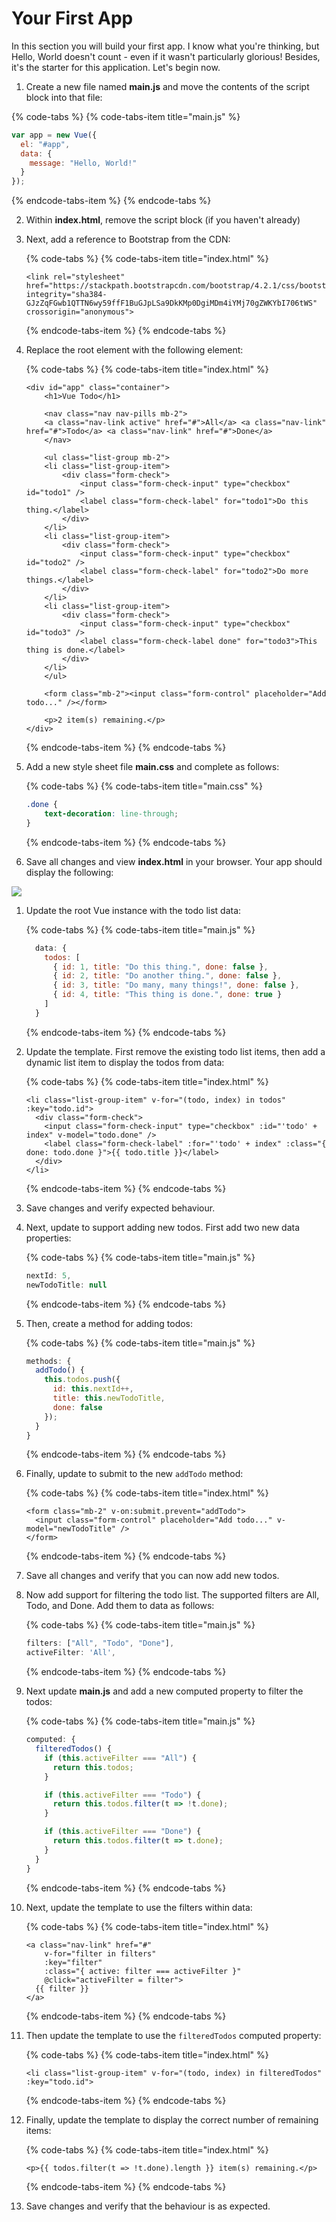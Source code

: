 # Your First App

In this section you will build your first app. I know what you're thinking, but Hello, World doesn't count - even if it wasn't particularly glorious! Besides, it's the starter for this application. Let's begin now.

1.  Create a new file named **main.js** and move the contents of the script block into that file:

   {% code-tabs %}
   {% code-tabs-item title="main.js" %}
   ```javascript
   var app = new Vue({
     el: "#app",
     data: {
       message: "Hello, World!"
     }
   });
   ```
   {% endcode-tabs-item %}
   {% endcode-tabs %}

2. Within **index.html**, remove the script block \(if you haven't already\)
3. Next, add a reference to Bootstrap from the CDN:

   {% code-tabs %}
   {% code-tabs-item title="index.html" %}
   ```markup
   <link rel="stylesheet" href="https://stackpath.bootstrapcdn.com/bootstrap/4.2.1/css/bootstrap.min.css" integrity="sha384-GJzZqFGwb1QTTN6wy59ffF1BuGJpLSa9DkKMp0DgiMDm4iYMj70gZWKYbI706tWS" crossorigin="anonymous">
   ```
   {% endcode-tabs-item %}
   {% endcode-tabs %}

4. Replace the root element with the following element:

   {% code-tabs %}
   {% code-tabs-item title="index.html" %}
   ```markup
   <div id="app" class="container">
       <h1>Vue Todo</h1>

       <nav class="nav nav-pills mb-2">
       <a class="nav-link active" href="#">All</a> <a class="nav-link" href="#">Todo</a> <a class="nav-link" href="#">Done</a>
       </nav>

       <ul class="list-group mb-2">
       <li class="list-group-item">
           <div class="form-check">
               <input class="form-check-input" type="checkbox" id="todo1" />
               <label class="form-check-label" for="todo1">Do this thing.</label>
           </div>
       </li>
       <li class="list-group-item">
           <div class="form-check">
               <input class="form-check-input" type="checkbox" id="todo2" /> 
               <label class="form-check-label" for="todo2">Do more things.</label>
           </div>
       </li>
       <li class="list-group-item">
           <div class="form-check">
               <input class="form-check-input" type="checkbox" id="todo3" />
               <label class="form-check-label done" for="todo3">This thing is done.</label>
           </div>
       </li>
       </ul>

       <form class="mb-2"><input class="form-control" placeholder="Add todo..." /></form>

       <p>2 item(s) remaining.</p>
   </div>
   ```
   {% endcode-tabs-item %}
   {% endcode-tabs %}

5. Add a new style sheet file **main.css** and complete as follows:

   {% code-tabs %}
   {% code-tabs-item title="main.css" %}
   ```css
   .done {
       text-decoration: line-through;
   }
   ```
   {% endcode-tabs-item %}
   {% endcode-tabs %}

6. Save all changes and view **index.html** in your browser. Your app should display the following:

![](../.gitbook/assets/your-first-app-figure-1.png)

1. Update the root Vue instance with the todo list data:

   {% code-tabs %}
   {% code-tabs-item title="main.js" %}
   ```javascript
     data: {
       todos: [
         { id: 1, title: "Do this thing.", done: false },
         { id: 2, title: "Do another thing.", done: false },
         { id: 3, title: "Do many, many things!", done: false },
         { id: 4, title: "This thing is done.", done: true }
       ]
     }
   ```
   {% endcode-tabs-item %}
   {% endcode-tabs %}

2. Update the template. First remove the existing todo list items, then add a dynamic list item to display the todos from data:

   {% code-tabs %}
   {% code-tabs-item title="index.html" %}
   ```markup
   <li class="list-group-item" v-for="(todo, index) in todos" :key="todo.id">
     <div class="form-check">
       <input class="form-check-input" type="checkbox" :id="'todo' + index" v-model="todo.done" />
       <label class="form-check-label" :for="'todo' + index" :class="{ done: todo.done }">{{ todo.title }}</label>
     </div>
   </li>
   ```
   {% endcode-tabs-item %}
   {% endcode-tabs %}

3. Save changes and verify expected behaviour.
4. Next, update to support adding new todos. First add two new data properties:

   {% code-tabs %}
   {% code-tabs-item title="main.js" %}
   ```javascript
   nextId: 5,
   newTodoTitle: null
   ```
   {% endcode-tabs-item %}
   {% endcode-tabs %}

5. Then, create a method for adding todos:

   {% code-tabs %}
   {% code-tabs-item title="main.js" %}
   ```javascript
   methods: {
     addTodo() {
       this.todos.push({
         id: this.nextId++,
         title: this.newTodoTitle,
         done: false
       });
     }
   }
   ```
   {% endcode-tabs-item %}
   {% endcode-tabs %}

6. Finally, update to submit to the new `addTodo` method:

   {% code-tabs %}
   {% code-tabs-item title="index.html" %}
   ```markup
   <form class="mb-2" v-on:submit.prevent="addTodo">
     <input class="form-control" placeholder="Add todo..." v-model="newTodoTitle" />
   </form>
   ```
   {% endcode-tabs-item %}
   {% endcode-tabs %}

7. Save all changes and verify that you can now add new todos.
8. Now add support for filtering the todo list. The supported filters are All, Todo, and Done. Add them to data as follows:

   {% code-tabs %}
   {% code-tabs-item title="main.js" %}
   ```javascript
   filters: ["All", "Todo", "Done"],
   activeFilter: 'All',
   ```
   {% endcode-tabs-item %}
   {% endcode-tabs %}

9. Next update **main.js** and add a new computed property to filter the todos:

   {% code-tabs %}
   {% code-tabs-item title="main.js" %}
   ```javascript
   computed: {
     filteredTodos() {
       if (this.activeFilter === "All") {
         return this.todos;
       }

       if (this.activeFilter === "Todo") {
         return this.todos.filter(t => !t.done);
       }

       if (this.activeFilter === "Done") {
         return this.todos.filter(t => t.done);
       }
     }
   }
   ```
   {% endcode-tabs-item %}
   {% endcode-tabs %}

10. Next, update the template to use the filters within data:

    {% code-tabs %}
    {% code-tabs-item title="index.html" %}
    ```markup
    <a class="nav-link" href="#" 
        v-for="filter in filters" 
        :key="filter" 
        :class="{ active: filter === activeFilter }" 
        @click="activeFilter = filter">
      {{ filter }}
    </a>
    ```
    {% endcode-tabs-item %}
    {% endcode-tabs %}

11. Then update the template to use the `filteredTodos` computed property:

    {% code-tabs %}
    {% code-tabs-item title="index.html" %}
    ```markup
    <li class="list-group-item" v-for="(todo, index) in filteredTodos" :key="todo.id">
    ```
    {% endcode-tabs-item %}
    {% endcode-tabs %}

12. Finally, update the template to display the correct number of remaining items:

    {% code-tabs %}
    {% code-tabs-item title="index.html" %}
    ```markup
    <p>{{ todos.filter(t => !t.done).length }} item(s) remaining.</p>
    ```
    {% endcode-tabs-item %}
    {% endcode-tabs %}

13. Save changes and verify that the behaviour is as expected.

